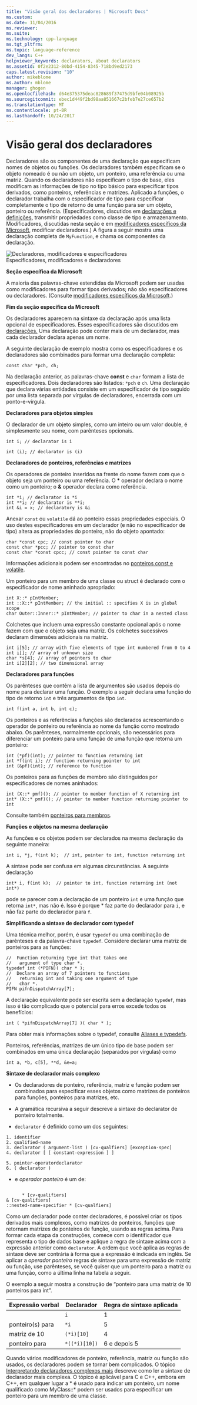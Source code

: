 ```yaml
---
title: "Visão geral dos declaradores | Microsoft Docs"
ms.custom: 
ms.date: 11/04/2016
ms.reviewer: 
ms.suite: 
ms.technology: cpp-language
ms.tgt_pltfrm: 
ms.topic: language-reference
dev_langs: C++
helpviewer_keywords: declarators, about declarators
ms.assetid: 0f2e2312-80bd-4154-8345-718bd9ed2173
caps.latest.revision: "10"
author: mikeblome
ms.author: mblome
manager: ghogen
ms.openlocfilehash: d64e375375deac828689f37475d9bfe04b08925b
ms.sourcegitcommit: ebec1d449f2bd98aa851667c2bfeb7e27ce657b2
ms.translationtype: MT
ms.contentlocale: pt-BR
ms.lasthandoff: 10/24/2017
---
```

# <a name="overview-of-declarators"></a>Visão geral dos declaradores
Declaradores são os componentes de uma declaração que especificam nomes de objetos ou funções. Os declaradores também especificam se o objeto nomeado é ou não um objeto, um ponteiro, uma referência ou uma matriz.  Quando os declaradores não especificam o tipo de base, eles modificam as informações de tipo no tipo básico para especificar tipos derivados, como ponteiros, referências e matrizes.  Aplicado a funções, o declarador trabalha com o especificador de tipo para especificar completamente o tipo de retorno de uma função para ser um objeto, ponteiro ou referência. (Especificadores, discutidos em [declarações e definições](declarations-and-definitions-cpp.md), transmitir propriedades como classe de tipo e armazenamento. Modificadores, discutidas nesta seção e em [modificadores específicos da Microsoft](../cpp/microsoft-specific-modifiers.md), modificar declaradores.) A figura a seguir mostra uma declaração completa de `MyFunction`, e chama os componentes da declaração.  
  
 ![Declaradores, modificadores e especificadores](../cpp/media/vc38qy1.gif "vc38QY1")  
Especificadores, modificadores e declaradores  
  
 **Seção específica da Microsoft**  
  
 A maioria das palavras-chave estendidas da Microsoft podem ser usadas como modificadores para formar tipos derivados; não são especificadores ou declaradores. (Consulte [modificadores específicos da Microsoft](../cpp/microsoft-specific-modifiers.md).)  
  
 **Fim da seção específica da Microsoft**  
  
 Os declaradores aparecem na sintaxe da declaração após uma lista opcional de especificadores. Esses especificadores são discutidos em [declarações.](declarations-and-definitions-cpp.md) Uma declaração pode conter mais de um declarador, mas cada declarador declara apenas um nome.  
  
 A seguinte declaração de exemplo mostra como os especificadores e os declaradores são combinados para formar uma declaração completa:  
  
```  
const char *pch, ch;  
```  
  
 Na declaração anterior, as palavras-chave **const** e `char` formam a lista de especificadores. Dois declaradores são listados: `*pch` e `ch`.  Uma declaração que declara várias entidades consiste em um especificador de tipo seguido por uma lista separada por vírgulas de declaradores, encerrada com um ponto-e-vírgula.  
  
 **Declaradores para objetos simples**  
  
 O declarador de um objeto simples, como um inteiro ou um valor double, é simplesmente seu nome, com parênteses opcionais.  
  
 `int i; // declarator is i`  
  
 `int (i); // declarator is (i)`  
  
 **Declaradores de ponteiros, referências e matrizes**  
  
 Os operadores de ponteiro inseridos na frente do nome fazem com que o objeto seja um ponteiro ou uma referência.  O  **\***  operador declara o nome como um ponteiro; o  **&**  operador declara como referência.  
  
```  
int *i; // declarator is *i  
int **i; // declarator is **i;  
int &i = x; // declaratory is &i  
```  
  
 Anexar `const` ou `volatile` dá ao ponteiro essas propriedades especiais.  O uso destes especificadores em um declarador (e não no especificador de tipo) altera as propriedades do ponteiro, não do objeto apontado:  
  
```  
char *const cpc; // const pointer to char   
const char *pcc; // pointer to const char   
const char *const cpcc; // const pointer to const char  
```  
  
 Informações adicionais podem ser encontradas no [ponteiros const e volatile](../cpp/const-and-volatile-pointers.md).  
  
 Um ponteiro para um membro de uma classe ou struct é declarado com o especificador de nome aninhado apropriado:  
  
```  
int X::* pIntMember;   
int ::X::* pIntMember; // the initial :: specifies X is in global scope  
char Outer::Inner::* pIntMember; // pointer to char in a nested class  
```  
  
 Colchetes que incluem uma expressão constante opcional após o nome fazem com que o objeto seja uma matriz.  Os colchetes sucessivos declaram dimensões adicionais na matriz.  
  
```  
int i[5]; // array with five elements of type int numbered from 0 to 4  
int i[]; // array of unknown size  
char *s[4]; // array of pointers to char  
int i[2][2]; // two dimensional array  
```  
  
 **Declaradores para funções**  
  
 Os parênteses que contêm a lista de argumentos são usados depois do nome para declarar uma função.  O exemplo a seguir declara uma função do tipo de retorno `int` e três argumentos de tipo `int`.  
  
```  
int f(int a, int b, int c);  
```  
  
 Os ponteiros e as referências a funções são declarados acrescentando o operador de ponteiro ou referência ao nome da função como mostrado abaixo.  Os parênteses, normalmente opcionais, são necessários para diferenciar um ponteiro para uma função de uma função que retorna um ponteiro:  
  
```  
int (*pf)(int); // pointer to function returning int  
int *f(int i); // function returning pointer to int  
int (&pf)(int); // reference to function   
```  
  
 Os ponteiros para as funções de membro são distinguidos por especificadores de nomes aninhados:  
  
```  
int (X::* pmf)(); // pointer to member function of X returning int  
int* (X::* pmf)(); // pointer to member function returning pointer to int  
```  
  
 Consulte também [ponteiros para membros](../cpp/pointers-to-members.md).  
  
 **Funções e objetos na mesma declaração**  
  
 As funções e os objetos podem ser declarados na mesma declaração da seguinte maneira:  
  
```  
int i, *j, f(int k);  // int, pointer to int, function returning int  
```  
  
 A sintaxe pode ser confusa em algumas circunstâncias.  A seguinte declaração  
  
```  
int* i, f(int k);  // pointer to int, function returning int (not int*)  
```  
  
 pode se parecer com a declaração de um ponteiro `int` e uma função que retorna `int*`, mas não é.  Isso é porque * faz parte do declarador para `i`, e não faz parte do declarador para `f`.  
  
 **Simplificando a sintaxe de declarador com typedef**  
  
 Uma técnica melhor, porém, é usar `typedef` ou uma combinação de parênteses e da palavra-chave `typedef`. Considere declarar uma matriz de ponteiros para as funções:  
  
```  
//  Function returning type int that takes one   
//   argument of type char *.  
typedef int (*PIFN)( char * );  
//  Declare an array of 7 pointers to functions   
//   returning int and taking one argument of type   
//   char *.  
PIFN pifnDispatchArray[7];  
```  
  
 A declaração equivalente pode ser escrita sem a declaração `typedef`, mas isso é tão complicado que o potencial para erros excede todos os benefícios:  
  
```  
int ( *pifnDispatchArray[7] )( char * );  
```  
  
 Para obter mais informações sobre o typedef, consulte [Aliases e typedefs](aliases-and-typedefs-cpp.md).  
  
 Ponteiros, referências, matrizes de um único tipo de base podem ser combinados em uma única declaração (separados por vírgulas) como  
  
```  
int a, *b, c[5], **d, &e=a;  
```  
  
 **Sintaxe de declarador mais complexo**  
  
-   Os declaradores de ponteiro, referência, matriz e função podem ser combinados para especificar esses objetos como matrizes de ponteiros para funções, ponteiros para matrizes, etc.  
  
-   A gramática recursiva a seguir descreve a sintaxe do declarator de ponteiro totalmente.  
  
-   `declarator` é definido como um dos seguintes:  
  
```  
1. identifier   
2. qualified-name   
3. declarator ( argument-list ) [cv-qualfiers] [exception-spec]  
4. declarator [ [ constant-expression ] ]   
  
5. pointer-operatordeclarator   
6. ( declarator )  
```  
  
-   e *operador ponteiro* é um de:  
  
```  
  
      * [cv-qualifiers]  
& [cv-qualifiers]  
::nested-name-specifier * [cv-qualfiers]  
```  
  
 Como um declarador pode conter declaradores, é possível criar os tipos derivados mais complexos, como matrizes de ponteiros, funções que retornam matrizes de ponteiros de função, usando as regras acima.  Para formar cada etapa da construções, comece com o identificador que representa o tipo de dados base e aplique a regra de sintaxe acima com a expressão anterior como `declarator`.  A ordem que você aplica as regras de sintaxe deve ser contrária à forma que a expressão é indicada em inglês.  Se aplicar a *operador ponteiro* regras de sintaxe para uma expressão de matriz ou função, use parênteses, se você quiser que um ponteiro para a matriz ou uma função, como a última linha na tabela a seguir.  
  
 O exemplo a seguir mostra a construção de “ponteiro para uma matriz de 10 ponteiros para int”.  
  
|Expressão verbal|Declarador|Regra de sintaxe aplicada|  
|-----------------------|----------------|-------------------------|  
||`i`|1|  
|ponteiro(s) para|`*i`|5|  
|matriz de 10|`(*i)[10]`|4|  
|ponteiro para|`*((*i)[10])`|6 e depois 5|  
  
 Quando vários modificadores de ponteiro, referência, matriz ou função são usados, os declaradores podem se tornar bem complicados.  O tópico [Interpretando declaradores complexos mais](../c-language/interpreting-more-complex-declarators.md) descreve como ler a sintaxe de declarador mais complexa.  O tópico é aplicável para C e C++, embora em C++, em qualquer lugar a * é usado para indicar um ponteiro, um nome qualificado como MyClass::\* podem ser usados para especificar um ponteiro para um membro de uma classe.